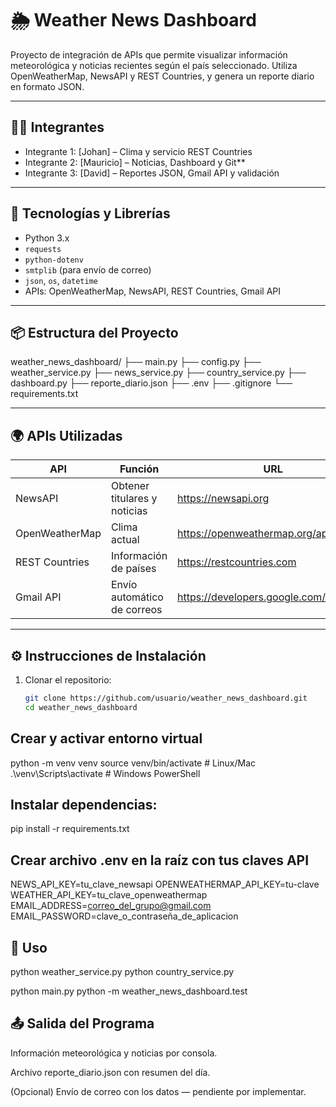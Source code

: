 # 🌦️ Weather News Dashboard

Proyecto de integración de APIs que permite visualizar información meteorológica y noticias recientes según el país seleccionado. Utiliza OpenWeatherMap, NewsAPI y REST Countries, y genera un reporte diario en formato JSON.

---

## 🧑‍💻 Integrantes

- Integrante 1: [Johan] – Clima y servicio REST Countries  
- Integrante 2: [Mauricio] – Noticias, Dashboard y Git**  
- Integrante 3: [David] – Reportes JSON, Gmail API y validación  

---

## 🧰 Tecnologías y Librerías

- Python 3.x  
- `requests`  
- `python-dotenv`  
- `smtplib` (para envío de correo)  
- `json`, `os`, `datetime`  
- APIs: OpenWeatherMap, NewsAPI, REST Countries, Gmail API  

---

## 📦 Estructura del Proyecto

weather_news_dashboard/
├── main.py
├── config.py
├── weather_service.py
├── news_service.py
├── country_service.py
├── dashboard.py
├── reporte_diario.json
├── .env
├── .gitignore
└── requirements.txt



---

## 🌍 APIs Utilizadas

| API             | Función                          | URL                                               |
|-----------------|---------------------------------|--------------------------------------------------|
| NewsAPI         | Obtener titulares y noticias     | https://newsapi.org                              |
| OpenWeatherMap  | Clima actual                    | https://openweathermap.org/api                   |
| REST Countries  | Información de países            | https://restcountries.com                         |
| Gmail API       | Envío automático de correos      | https://developers.google.com/gmail/api          |

---

## ⚙️ Instrucciones de Instalación

1. Clonar el repositorio:
   ```bash
   git clone https://github.com/usuario/weather_news_dashboard.git
   cd weather_news_dashboard


## Crear y activar entorno virtual

python -m venv venv
source venv/bin/activate  # Linux/Mac
.\venv\Scripts\activate   # Windows PowerShell

## Instalar dependencias:
pip install -r requirements.txt

## Crear archivo .env en la raíz con tus claves API
NEWS_API_KEY=tu_clave_newsapi
OPENWEATHERMAP_API_KEY=tu-clave
WEATHER_API_KEY=tu_clave_openweathermap
EMAIL_ADDRESS=correo_del_grupo@gmail.com
EMAIL_PASSWORD=clave_o_contraseña_de_aplicacion

## 🚀 Uso
python weather_service.py
python country_service.py

python main.py
python -m weather_news_dashboard.test

## 📤 Salida del Programa
Información meteorológica y noticias por consola.

Archivo reporte_diario.json con resumen del día.

(Opcional) Envío de correo con los datos — pendiente por implementar.



